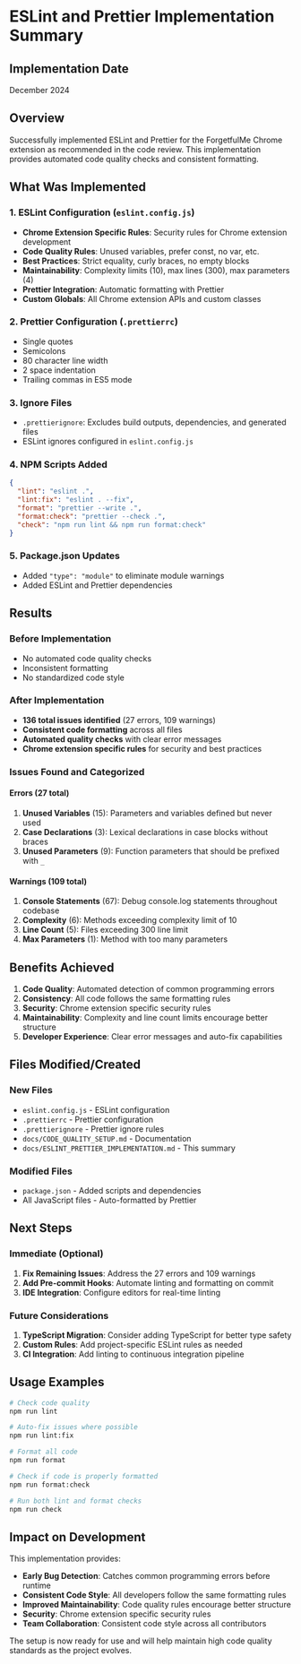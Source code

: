 # ESLint and Prettier Implementation Summary

## Implementation Date
December 2024

## Overview
Successfully implemented ESLint and Prettier for the ForgetfulMe Chrome extension as recommended in the code review. This implementation provides automated code quality checks and consistent formatting.

## What Was Implemented

### 1. ESLint Configuration (`eslint.config.js`)
- **Chrome Extension Specific Rules**: Security rules for Chrome extension development
- **Code Quality Rules**: Unused variables, prefer const, no var, etc.
- **Best Practices**: Strict equality, curly braces, no empty blocks
- **Maintainability**: Complexity limits (10), max lines (300), max parameters (4)
- **Prettier Integration**: Automatic formatting with Prettier
- **Custom Globals**: All Chrome extension APIs and custom classes

### 2. Prettier Configuration (`.prettierrc`)
- Single quotes
- Semicolons
- 80 character line width
- 2 space indentation
- Trailing commas in ES5 mode

### 3. Ignore Files
- `.prettierignore`: Excludes build outputs, dependencies, and generated files
- ESLint ignores configured in `eslint.config.js`

### 4. NPM Scripts Added
```json
{
  "lint": "eslint .",
  "lint:fix": "eslint . --fix",
  "format": "prettier --write .",
  "format:check": "prettier --check .",
  "check": "npm run lint && npm run format:check"
}
```

### 5. Package.json Updates
- Added `"type": "module"` to eliminate module warnings
- Added ESLint and Prettier dependencies

## Results

### Before Implementation
- No automated code quality checks
- Inconsistent formatting
- No standardized code style

### After Implementation
- **136 total issues identified** (27 errors, 109 warnings)
- **Consistent code formatting** across all files
- **Automated quality checks** with clear error messages
- **Chrome extension specific rules** for security and best practices

### Issues Found and Categorized

#### Errors (27 total)
1. **Unused Variables** (15): Parameters and variables defined but never used
2. **Case Declarations** (3): Lexical declarations in case blocks without braces
3. **Unused Parameters** (9): Function parameters that should be prefixed with `_`

#### Warnings (109 total)
1. **Console Statements** (67): Debug console.log statements throughout codebase
2. **Complexity** (6): Methods exceeding complexity limit of 10
3. **Line Count** (5): Files exceeding 300 line limit
4. **Max Parameters** (1): Method with too many parameters

## Benefits Achieved

1. **Code Quality**: Automated detection of common programming errors
2. **Consistency**: All code follows the same formatting rules
3. **Security**: Chrome extension specific security rules
4. **Maintainability**: Complexity and line count limits encourage better structure
5. **Developer Experience**: Clear error messages and auto-fix capabilities

## Files Modified/Created

### New Files
- `eslint.config.js` - ESLint configuration
- `.prettierrc` - Prettier configuration
- `.prettierignore` - Prettier ignore rules
- `docs/CODE_QUALITY_SETUP.md` - Documentation
- `docs/ESLINT_PRETTIER_IMPLEMENTATION.md` - This summary

### Modified Files
- `package.json` - Added scripts and dependencies
- All JavaScript files - Auto-formatted by Prettier

## Next Steps

### Immediate (Optional)
1. **Fix Remaining Issues**: Address the 27 errors and 109 warnings
2. **Add Pre-commit Hooks**: Automate linting and formatting on commit
3. **IDE Integration**: Configure editors for real-time linting

### Future Considerations
1. **TypeScript Migration**: Consider adding TypeScript for better type safety
2. **Custom Rules**: Add project-specific ESLint rules as needed
3. **CI Integration**: Add linting to continuous integration pipeline

## Usage Examples

```bash
# Check code quality
npm run lint

# Auto-fix issues where possible
npm run lint:fix

# Format all code
npm run format

# Check if code is properly formatted
npm run format:check

# Run both lint and format checks
npm run check
```

## Impact on Development

This implementation provides:
- **Early Bug Detection**: Catches common programming errors before runtime
- **Consistent Code Style**: All developers follow the same formatting rules
- **Improved Maintainability**: Code quality rules encourage better structure
- **Security**: Chrome extension specific security rules
- **Team Collaboration**: Consistent code style across all contributors

The setup is now ready for use and will help maintain high code quality standards as the project evolves. 